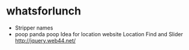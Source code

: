 whatsforlunch
==============

 * Stripper names
 * poop panda poop
 Idea for location website Location Find and Slider http://jquery.web44.net/
